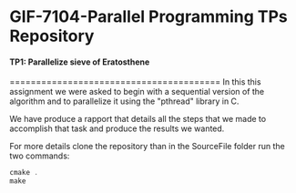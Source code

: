# GIF-7104-Parallel Programming TPs Repository
#### TP1: Parallelize sieve of Eratosthene
========================================
In this this assignment we were asked to begin with a sequential version
of the algorithm and to parallelize it using the "pthread" library in C.

We have produce a rapport that details all the steps that we made to accomplish that
task and produce the results we wanted.

For more details clone the repository than  in the SourceFile folder run the two
commands:

```C
cmake .
make
```
